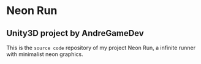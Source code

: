 # Neon Run
## Unity3D project by AndreGameDev

This is the `source code` repository of my project Neon Run, a infinite runner with minimalist neon graphics.